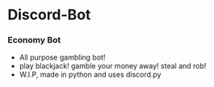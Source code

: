 # Discord-Bot
### Economy Bot
* All purpose gambling bot!
* play blackjack! gamble your money away! steal and rob!
* W.I.P, made in python and uses discord.py
